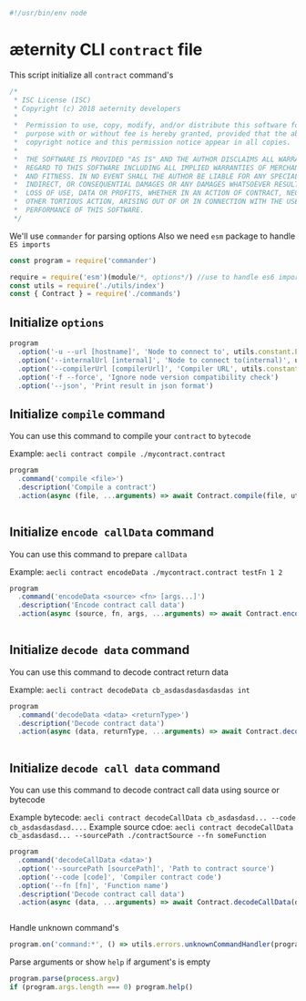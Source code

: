 





  

```js
#!/usr/bin/env node

```







# æternity CLI `contract` file

This script initialize all `contract` command's


  

```js
/*
 * ISC License (ISC)
 * Copyright (c) 2018 aeternity developers
 *
 *  Permission to use, copy, modify, and/or distribute this software for any
 *  purpose with or without fee is hereby granted, provided that the above
 *  copyright notice and this permission notice appear in all copies.
 *
 *  THE SOFTWARE IS PROVIDED "AS IS" AND THE AUTHOR DISCLAIMS ALL WARRANTIES WITH
 *  REGARD TO THIS SOFTWARE INCLUDING ALL IMPLIED WARRANTIES OF MERCHANTABILITY
 *  AND FITNESS. IN NO EVENT SHALL THE AUTHOR BE LIABLE FOR ANY SPECIAL, DIRECT,
 *  INDIRECT, OR CONSEQUENTIAL DAMAGES OR ANY DAMAGES WHATSOEVER RESULTING FROM
 *  LOSS OF USE, DATA OR PROFITS, WHETHER IN AN ACTION OF CONTRACT, NEGLIGENCE OR
 *  OTHER TORTIOUS ACTION, ARISING OUT OF OR IN CONNECTION WITH THE USE OR
 *  PERFORMANCE OF THIS SOFTWARE.
 */

```







We'll use `commander` for parsing options
Also we need `esm` package to handle `ES imports`


  

```js
const program = require('commander')

require = require('esm')(module/*, options*/) //use to handle es6 import/export
const utils = require('./utils/index')
const { Contract } = require('./commands')


```







## Initialize `options`


  

```js
program
  .option('-u --url [hostname]', 'Node to connect to', utils.constant.EPOCH_URL)
  .option('--internalUrl [internal]', 'Node to connect to(internal)', utils.constant.EPOCH_INTERNAL_URL)
  .option('--compilerUrl [compilerUrl]', 'Compiler URL', utils.constant.COMPILER_URL)
  .option('-f --force', 'Ignore node version compatibility check')
  .option('--json', 'Print result in json format')


```







## Initialize `compile` command

You can use this command to compile your `contract` to `bytecode`

Example: `aecli contract compile ./mycontract.contract`


  

```js
program
  .command('compile <file>')
  .description('Compile a contract')
  .action(async (file, ...arguments) => await Contract.compile(file, utils.cli.getCmdFromArguments(arguments)))



```







## Initialize `encode callData` command

You can use this command to prepare `callData`

Example: `aecli contract encodeData ./mycontract.contract testFn 1 2`


  

```js
program
  .command('encodeData <source> <fn> [args...]')
  .description('Encode contract call data')
  .action(async (source, fn, args, ...arguments) => await Contract.encodeData(source, fn, args, utils.cli.getCmdFromArguments(arguments)))



```







## Initialize `decode data` command

You can use this command to decode contract return data

Example: `aecli contract decodeData cb_asdasdasdasdasdas int`


  

```js
program
  .command('decodeData <data> <returnType>')
  .description('Decode contract data')
  .action(async (data, returnType, ...arguments) => await Contract.decodeData(data, returnType, utils.cli.getCmdFromArguments(arguments)))



```







## Initialize `decode call data` command

You can use this command to decode contract call data using source or bytecode

Example bytecode: `aecli contract decodeCallData cb_asdasdasd... --code cb_asdasdasdasd....`
Example source cdoe: `aecli contract decodeCallData cb_asdasdasd... --sourcePath ./contractSource --fn someFunction`


  

```js
program
  .command('decodeCallData <data>')
  .option('--sourcePath [sourcePath]', 'Path to contract source')
  .option('--code [code]', 'Compiler contract code')
  .option('--fn [fn]', 'Function name')
  .description('Decode contract call data')
  .action(async (data, ...arguments) => await Contract.decodeCallData(data, utils.cli.getCmdFromArguments(arguments)))



```







Handle unknown command's


  

```js
program.on('command:*', () => utils.errors.unknownCommandHandler(program)())


```







Parse arguments or show `help` if argument's is empty


  

```js
program.parse(process.argv)
if (program.args.length === 0) program.help()


```




